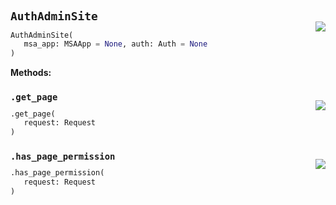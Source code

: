 #



## `AuthAdminSite`
<p align="right" style="margin-top:-20px;margin-bottom:-15px;"><a href="https://github.com/swelcker/U2D_MSA_SDK/tree/0.0.7/u2d_msa_sdk/auth/site.py/#L15"><img src="https://img.shields.io/badge/-source-cccccc?style=flat&logo=github"></a></p>

```python
AuthAdminSite(
   msa_app: MSAApp = None, auth: Auth = None
)
```




**Methods:**



### `.get_page`
<p align="right" style="margin-top:-20px;margin-bottom:-15px;"><a href="https://github.com/swelcker/U2D_MSA_SDK/tree/0.0.7/u2d_msa_sdk/auth/site.py/#L30"><img src="https://img.shields.io/badge/-source-cccccc?style=flat&logo=github"></a></p>

```python
.get_page(
   request: Request
)
```



### `.has_page_permission`
<p align="right" style="margin-top:-20px;margin-bottom:-15px;"><a href="https://github.com/swelcker/U2D_MSA_SDK/tree/0.0.7/u2d_msa_sdk/auth/site.py/#L65"><img src="https://img.shields.io/badge/-source-cccccc?style=flat&logo=github"></a></p>

```python
.has_page_permission(
   request: Request
)
```


